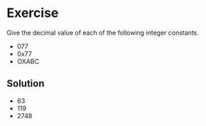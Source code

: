 # Exercise

Give the decimal value of each of the following integer constants.

- 077
- 0x77
- OXABC

## Solution

- 63
- 119
- 2748
